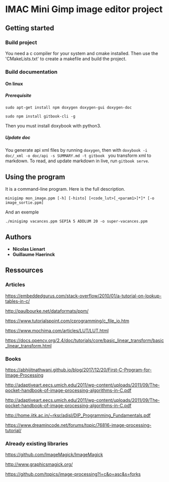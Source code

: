 # IMAC Mini Gimp image editor project

## Getting started

### Build project

You need a c compiler for your system and cmake installed.
Then use the 'CMakeLists.txt' to create a makefile and build the project.

### Build documentation

#### On linux

##### Prerequisite
```
sudo apt-get install npm doxygen doxygen-gui doxygen-doc
```

```
sudo npm install gitbook-cli -g
```

Then you must install doxybook with python3.

##### Update doc

You generate api xml files by running `doxygen`, then with `doxybook -i doc/_xml -o doc/api -s SUMMARY.md -t gitbook
` you transform xml to markdown.
To read, and update markdown in live, run `gitbook serve`.

## Using the program

It is a command-line program. Here is the full description.
```
minigimp mon_image.ppm [-h] [-histo] [<code_lut>[_<param1>]*]* [-o image_sortie.ppm]
```

And an exemple
```
./minigimp vacances.ppm SEPIA 5 ADDLUM 20 -o super-vacances.ppm
```

## Authors

* **Nicolas Lienart**
* **Guillaume Haerinck**

## Ressources

### Articles

https://embeddedgurus.com/stack-overflow/2010/01/a-tutorial-on-lookup-tables-in-c/

http://paulbourke.net/dataformats/ppm/

https://www.tutorialspoint.com/cprogramming/c_file_io.htm

https://www.mochima.com/articles/LUT/LUT.html

https://docs.opencv.org/2.4/doc/tutorials/core/basic_linear_transform/basic_linear_transform.html

### Books

https://abhijitnathwani.github.io/blog/2017/12/20/First-C-Program-for-Image-Processing

http://adaptiveart.eecs.umich.edu/2011/wp-content/uploads/2011/09/The-pocket-handbook-of-image-processing-algorithms-in-C.pdf

http://adaptiveart.eecs.umich.edu/2011/wp-content/uploads/2011/09/The-pocket-handbook-of-image-processing-algorithms-in-C.pdf

http://home.iitk.ac.in/~rksr/adisl/DIP_Programming_Fundamentals.pdf

https://www.dreamincode.net/forums/topic/76816-image-processing-tutorial/

### Already existing libraries

https://github.com/ImageMagick/ImageMagick

http://www.graphicsmagick.org/

https://github.com/topics/image-processing?l=c&o=asc&s=forks

